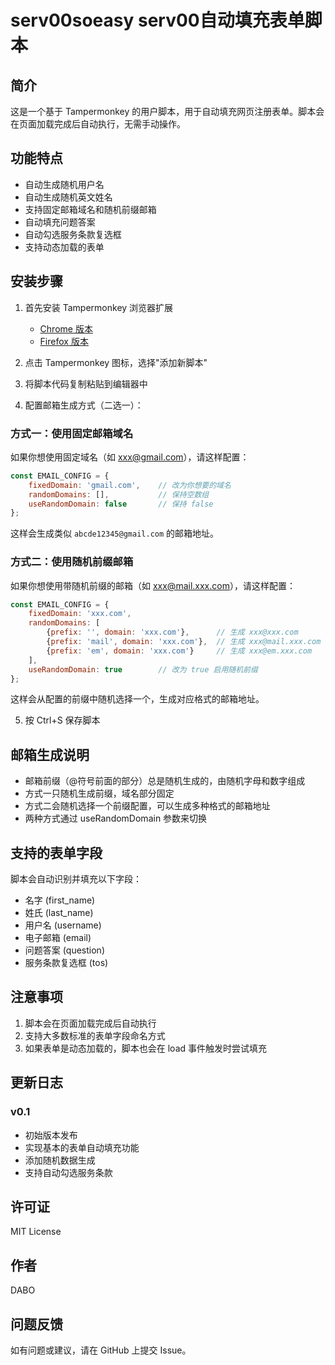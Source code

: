 # serv00soeasy serv00自动填充表单脚本

## 简介
这是一个基于 Tampermonkey 的用户脚本，用于自动填充网页注册表单。脚本会在页面加载完成后自动执行，无需手动操作。

## 功能特点
- 自动生成随机用户名
- 自动生成随机英文姓名
- 支持固定邮箱域名和随机前缀邮箱
- 自动填充问题答案
- 自动勾选服务条款复选框
- 支持动态加载的表单

## 安装步骤
1. 首先安装 Tampermonkey 浏览器扩展
   - [Chrome 版本](https://chrome.google.com/webstore/detail/tampermonkey/dhdgffkkebhmkfjojejmpbldmpobfkfo)
   - [Firefox 版本](https://addons.mozilla.org/en-US/firefox/addon/tampermonkey/)

2. 点击 Tampermonkey 图标，选择"添加新脚本"

3. 将脚本代码复制粘贴到编辑器中

4. 配置邮箱生成方式（二选一）：

### 方式一：使用固定邮箱域名
如果你想使用固定域名（如 xxx@gmail.com），请这样配置：
```javascript
const EMAIL_CONFIG = {
    fixedDomain: 'gmail.com',    // 改为你想要的域名
    randomDomains: [],           // 保持空数组
    useRandomDomain: false       // 保持 false
};
```
这样会生成类似 `abcde12345@gmail.com` 的邮箱地址。

### 方式二：使用随机前缀邮箱
如果你想使用带随机前缀的邮箱（如 xxx@mail.xxx.com），请这样配置：
```javascript
const EMAIL_CONFIG = {
    fixedDomain: 'xxx.com',
    randomDomains: [
        {prefix: '', domain: 'xxx.com'},      // 生成 xxx@xxx.com
        {prefix: 'mail', domain: 'xxx.com'},  // 生成 xxx@mail.xxx.com
        {prefix: 'em', domain: 'xxx.com'}     // 生成 xxx@em.xxx.com
    ],
    useRandomDomain: true        // 改为 true 启用随机前缀
};
```
这样会从配置的前缀中随机选择一个，生成对应格式的邮箱地址。

5. 按 Ctrl+S 保存脚本

## 邮箱生成说明
- 邮箱前缀（@符号前面的部分）总是随机生成的，由随机字母和数字组成
- 方式一只随机生成前缀，域名部分固定
- 方式二会随机选择一个前缀配置，可以生成多种格式的邮箱地址
- 两种方式通过 useRandomDomain 参数来切换

## 支持的表单字段
脚本会自动识别并填充以下字段：
- 名字 (first_name)
- 姓氏 (last_name)
- 用户名 (username)
- 电子邮箱 (email)
- 问题答案 (question)
- 服务条款复选框 (tos)

## 注意事项
1. 脚本会在页面加载完成后自动执行
2. 支持大多数标准的表单字段命名方式
3. 如果表单是动态加载的，脚本也会在 load 事件触发时尝试填充

## 更新日志
### v0.1
- 初始版本发布
- 实现基本的表单自动填充功能
- 添加随机数据生成
- 支持自动勾选服务条款

## 许可证
MIT License

## 作者
DABO

## 问题反馈
如有问题或建议，请在 GitHub 上提交 Issue。
